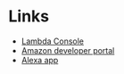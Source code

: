# Links

* [Lambda Console](https://console.aws.amazon.com/lambda)
* [Amazon developer portal](https://developer.amazon.com/edw/home.html#/)
* [Alexa app](http://alexa.amazon.co.uk)
